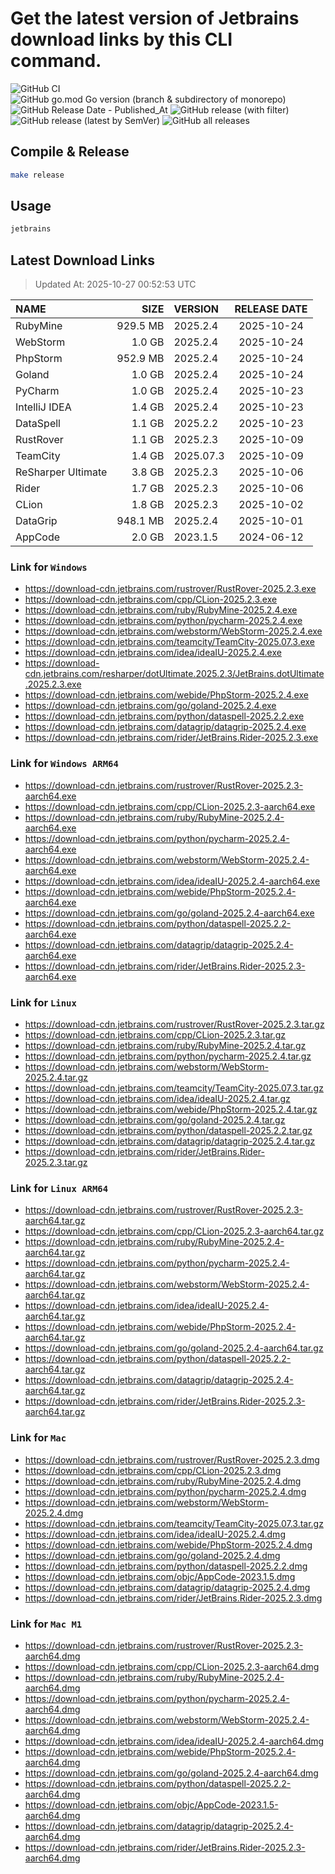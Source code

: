 # Get the latest version of Jetbrains download links by this CLI command.

![GitHub CI](https://github.com/designinlife/jetbrains/actions/workflows/ci.yml/badge.svg)
![GitHub go.mod Go version (branch & subdirectory of monorepo)](https://img.shields.io/github/go-mod/go-version/designinlife/jetbrains/master)
![GitHub Release Date - Published_At](https://img.shields.io/github/release-date/designinlife/jetbrains)
![GitHub release (with filter)](https://img.shields.io/github/v/release/designinlife/jetbrains)
![GitHub release (latest by SemVer)](https://img.shields.io/github/downloads/designinlife/jetbrains/v1.1.12/total)
![GitHub all releases](https://img.shields.io/github/downloads/designinlife/jetbrains/total)

## Compile & Release

```bash
make release
```

## Usage

```bash
jetbrains
```

## Latest Download Links

> Updated At: 2025-10-27 00:52:53 UTC

| NAME | SIZE | VERSION | RELEASE DATE |
| :-- | --: | :-- | :--: |
| RubyMine | 929.5 MB | 2025.2.4 | 2025-10-24 |
| WebStorm | 1.0 GB | 2025.2.4 | 2025-10-24 |
| PhpStorm | 952.9 MB | 2025.2.4 | 2025-10-24 |
| Goland | 1.0 GB | 2025.2.4 | 2025-10-24 |
| PyCharm | 1.0 GB | 2025.2.4 | 2025-10-23 |
| IntelliJ IDEA | 1.4 GB | 2025.2.4 | 2025-10-23 |
| DataSpell | 1.1 GB | 2025.2.2 | 2025-10-23 |
| RustRover | 1.1 GB | 2025.2.3 | 2025-10-09 |
| TeamCity | 1.4 GB | 2025.07.3 | 2025-10-09 |
| ReSharper Ultimate | 3.8 GB | 2025.2.3 | 2025-10-06 |
| Rider | 1.7 GB | 2025.2.3 | 2025-10-06 |
| CLion | 1.8 GB | 2025.2.3 | 2025-10-02 |
| DataGrip | 948.1 MB | 2025.2.4 | 2025-10-01 |
| AppCode | 2.0 GB | 2023.1.5 | 2024-06-12 |

### Link for `Windows`

* <https://download-cdn.jetbrains.com/rustrover/RustRover-2025.2.3.exe>
* <https://download-cdn.jetbrains.com/cpp/CLion-2025.2.3.exe>
* <https://download-cdn.jetbrains.com/ruby/RubyMine-2025.2.4.exe>
* <https://download-cdn.jetbrains.com/python/pycharm-2025.2.4.exe>
* <https://download-cdn.jetbrains.com/webstorm/WebStorm-2025.2.4.exe>
* <https://download-cdn.jetbrains.com/teamcity/TeamCity-2025.07.3.exe>
* <https://download-cdn.jetbrains.com/idea/ideaIU-2025.2.4.exe>
* <https://download-cdn.jetbrains.com/resharper/dotUltimate.2025.2.3/JetBrains.dotUltimate.2025.2.3.exe>
* <https://download-cdn.jetbrains.com/webide/PhpStorm-2025.2.4.exe>
* <https://download-cdn.jetbrains.com/go/goland-2025.2.4.exe>
* <https://download-cdn.jetbrains.com/python/dataspell-2025.2.2.exe>
* <https://download-cdn.jetbrains.com/datagrip/datagrip-2025.2.4.exe>
* <https://download-cdn.jetbrains.com/rider/JetBrains.Rider-2025.2.3.exe>

### Link for `Windows ARM64`

* <https://download-cdn.jetbrains.com/rustrover/RustRover-2025.2.3-aarch64.exe>
* <https://download-cdn.jetbrains.com/cpp/CLion-2025.2.3-aarch64.exe>
* <https://download-cdn.jetbrains.com/ruby/RubyMine-2025.2.4-aarch64.exe>
* <https://download-cdn.jetbrains.com/python/pycharm-2025.2.4-aarch64.exe>
* <https://download-cdn.jetbrains.com/webstorm/WebStorm-2025.2.4-aarch64.exe>
* <https://download-cdn.jetbrains.com/idea/ideaIU-2025.2.4-aarch64.exe>
* <https://download-cdn.jetbrains.com/webide/PhpStorm-2025.2.4-aarch64.exe>
* <https://download-cdn.jetbrains.com/go/goland-2025.2.4-aarch64.exe>
* <https://download-cdn.jetbrains.com/python/dataspell-2025.2.2-aarch64.exe>
* <https://download-cdn.jetbrains.com/datagrip/datagrip-2025.2.4-aarch64.exe>
* <https://download-cdn.jetbrains.com/rider/JetBrains.Rider-2025.2.3-aarch64.exe>

### Link for `Linux`

* <https://download-cdn.jetbrains.com/rustrover/RustRover-2025.2.3.tar.gz>
* <https://download-cdn.jetbrains.com/cpp/CLion-2025.2.3.tar.gz>
* <https://download-cdn.jetbrains.com/ruby/RubyMine-2025.2.4.tar.gz>
* <https://download-cdn.jetbrains.com/python/pycharm-2025.2.4.tar.gz>
* <https://download-cdn.jetbrains.com/webstorm/WebStorm-2025.2.4.tar.gz>
* <https://download-cdn.jetbrains.com/teamcity/TeamCity-2025.07.3.tar.gz>
* <https://download-cdn.jetbrains.com/idea/ideaIU-2025.2.4.tar.gz>
* <https://download-cdn.jetbrains.com/webide/PhpStorm-2025.2.4.tar.gz>
* <https://download-cdn.jetbrains.com/go/goland-2025.2.4.tar.gz>
* <https://download-cdn.jetbrains.com/python/dataspell-2025.2.2.tar.gz>
* <https://download-cdn.jetbrains.com/datagrip/datagrip-2025.2.4.tar.gz>
* <https://download-cdn.jetbrains.com/rider/JetBrains.Rider-2025.2.3.tar.gz>

### Link for `Linux ARM64`

* <https://download-cdn.jetbrains.com/rustrover/RustRover-2025.2.3-aarch64.tar.gz>
* <https://download-cdn.jetbrains.com/cpp/CLion-2025.2.3-aarch64.tar.gz>
* <https://download-cdn.jetbrains.com/ruby/RubyMine-2025.2.4-aarch64.tar.gz>
* <https://download-cdn.jetbrains.com/python/pycharm-2025.2.4-aarch64.tar.gz>
* <https://download-cdn.jetbrains.com/webstorm/WebStorm-2025.2.4-aarch64.tar.gz>
* <https://download-cdn.jetbrains.com/idea/ideaIU-2025.2.4-aarch64.tar.gz>
* <https://download-cdn.jetbrains.com/webide/PhpStorm-2025.2.4-aarch64.tar.gz>
* <https://download-cdn.jetbrains.com/go/goland-2025.2.4-aarch64.tar.gz>
* <https://download-cdn.jetbrains.com/python/dataspell-2025.2.2-aarch64.tar.gz>
* <https://download-cdn.jetbrains.com/datagrip/datagrip-2025.2.4-aarch64.tar.gz>
* <https://download-cdn.jetbrains.com/rider/JetBrains.Rider-2025.2.3-aarch64.tar.gz>

### Link for `Mac`

* <https://download-cdn.jetbrains.com/rustrover/RustRover-2025.2.3.dmg>
* <https://download-cdn.jetbrains.com/cpp/CLion-2025.2.3.dmg>
* <https://download-cdn.jetbrains.com/ruby/RubyMine-2025.2.4.dmg>
* <https://download-cdn.jetbrains.com/python/pycharm-2025.2.4.dmg>
* <https://download-cdn.jetbrains.com/webstorm/WebStorm-2025.2.4.dmg>
* <https://download-cdn.jetbrains.com/teamcity/TeamCity-2025.07.3.tar.gz>
* <https://download-cdn.jetbrains.com/idea/ideaIU-2025.2.4.dmg>
* <https://download-cdn.jetbrains.com/webide/PhpStorm-2025.2.4.dmg>
* <https://download-cdn.jetbrains.com/go/goland-2025.2.4.dmg>
* <https://download-cdn.jetbrains.com/python/dataspell-2025.2.2.dmg>
* <https://download-cdn.jetbrains.com/objc/AppCode-2023.1.5.dmg>
* <https://download-cdn.jetbrains.com/datagrip/datagrip-2025.2.4.dmg>
* <https://download-cdn.jetbrains.com/rider/JetBrains.Rider-2025.2.3.dmg>

### Link for `Mac M1`

* <https://download-cdn.jetbrains.com/rustrover/RustRover-2025.2.3-aarch64.dmg>
* <https://download-cdn.jetbrains.com/cpp/CLion-2025.2.3-aarch64.dmg>
* <https://download-cdn.jetbrains.com/ruby/RubyMine-2025.2.4-aarch64.dmg>
* <https://download-cdn.jetbrains.com/python/pycharm-2025.2.4-aarch64.dmg>
* <https://download-cdn.jetbrains.com/webstorm/WebStorm-2025.2.4-aarch64.dmg>
* <https://download-cdn.jetbrains.com/idea/ideaIU-2025.2.4-aarch64.dmg>
* <https://download-cdn.jetbrains.com/webide/PhpStorm-2025.2.4-aarch64.dmg>
* <https://download-cdn.jetbrains.com/go/goland-2025.2.4-aarch64.dmg>
* <https://download-cdn.jetbrains.com/python/dataspell-2025.2.2-aarch64.dmg>
* <https://download-cdn.jetbrains.com/objc/AppCode-2023.1.5-aarch64.dmg>
* <https://download-cdn.jetbrains.com/datagrip/datagrip-2025.2.4-aarch64.dmg>
* <https://download-cdn.jetbrains.com/rider/JetBrains.Rider-2025.2.3-aarch64.dmg>
